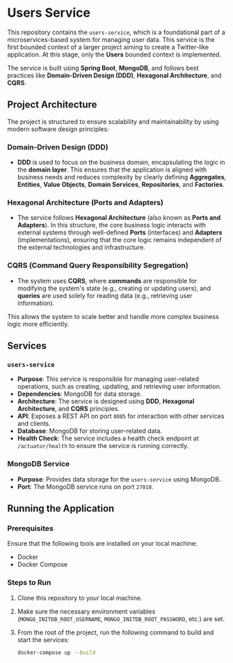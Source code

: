 # Users Service

This repository contains the `users-service`, which is a foundational part of a microservices-based system for managing user data. This service is the first bounded context of a larger project aiming to create a Twitter-like application. At this stage, only the **Users** bounded context is implemented.

The service is built using **Spring Boot**, **MongoDB**, and follows best practices like **Domain-Driven Design (DDD)**, **Hexagonal Architecture**, and **CQRS**.

## Project Architecture

The project is structured to ensure scalability and maintainability by using modern software design principles:

### Domain-Driven Design (DDD)
- **DDD** is used to focus on the business domain, encapsulating the logic in the **domain layer**. This ensures that the application is aligned with business needs and reduces complexity by clearly defining **Aggregates**, **Entities**, **Value Objects**, **Domain Services**, **Repositories**, and **Factories**.

### Hexagonal Architecture (Ports and Adapters)
- The service follows **Hexagonal Architecture** (also known as **Ports and Adapters**). In this structure, the core business logic interacts with external systems through well-defined **Ports** (interfaces) and **Adapters** (implementations), ensuring that the core logic remains independent of the external technologies and infrastructure.

### CQRS (Command Query Responsibility Segregation)
- The system uses **CQRS**, where **commands** are responsible for modifying the system's state (e.g., creating or updating users), and **queries** are used solely for reading data (e.g., retrieving user information).
  
This allows the system to scale better and handle more complex business logic more efficiently.

## Services

### `users-service`
- **Purpose**: This service is responsible for managing user-related operations, such as creating, updating, and retrieving user information.
- **Dependencies**: MongoDB for data storage.
- **Architecture**: The service is designed using **DDD**, **Hexagonal Architecture**, and **CQRS** principles.
- **API**: Exposes a REST API on port `8085` for interaction with other services and clients.
- **Database**: MongoDB for storing user-related data.
- **Health Check**: The service includes a health check endpoint at `/actuator/health` to ensure the service is running correctly.

### MongoDB Service
- **Purpose**: Provides data storage for the `users-service` using MongoDB.
- **Port**: The MongoDB service runs on port `27018`.

## Running the Application

### Prerequisites
Ensure that the following tools are installed on your local machine:
- Docker
- Docker Compose

### Steps to Run
1. Clone this repository to your local machine.
2. Make sure the necessary environment variables (`MONGO_INITDB_ROOT_USERNAME`, `MONGO_INITDB_ROOT_PASSWORD`, etc.) are set.
3. From the root of the project, run the following command to build and start the services:

   ```bash
   docker-compose up --build

